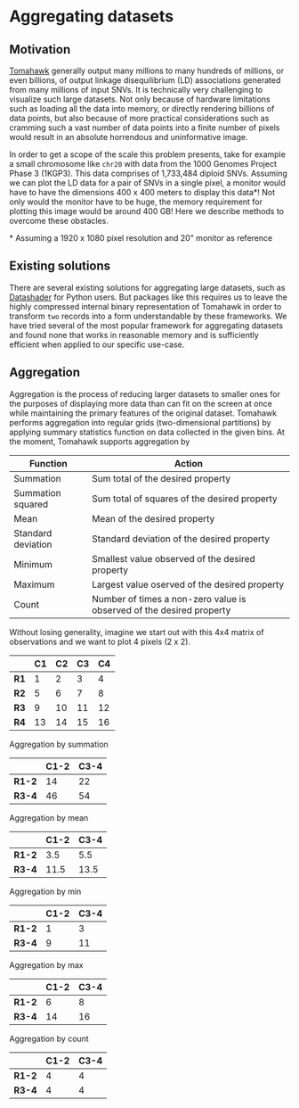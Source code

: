 # Aggregating datasets

## Motivation

[Tomahawk](https://github.com/mklarqvist/tomahawk) generally output many
millions to many hundreds of millions, or even billions, of output linkage
disequilibrium (LD) associations generated from many millions of input SNVs. It
is technically very challenging to visualize such large datasets. Not only
because of hardware limitations such as loading all the data into memory, or
directly rendering billions of data points, but also because of more practical
considerations such as cramming such a vast number of data points into a finite
number of pixels would result in an absolute horrendous and uninformative image.

In order to get a scope of the scale this problem presents, take for example a
small chromosome like `chr20` with data from the 1000 Genomes Project Phase 3
(1KGP3). This data comprises of 1,733,484 diploid SNVs. Assuming we can plot the
LD data for a pair of SNVs in a single pixel, a monitor would have to have the
dimensions 400 x 400 meters to display this data*! Not only would the monitor
have to be huge, the memory requirement for plotting this image would be around
400 GB! Here we describe methods to overcome these obstacles.

\* Assuming a 1920 x 1080 pixel resolution and 20" monitor as reference

## Existing solutions
There are several existing solutions for aggregating large datasets, such as
[Datashader](http://datashader.org/) for Python users. But packages like this
requires us to leave the highly compressed internal binary representation of
Tomahawk in order to transform `two` records into a form understandable by these
frameworks. We have tried several of the most popular framework for aggregating
datasets and found none that works in reasonable memory and is sufficiently
efficient when applied to our specific use-case.

## Aggregation
Aggregation is the process of reducing larger datasets to smaller ones for the
purposes of displaying more data than can fit on the screen at once while
maintaining the primary features of the original dataset. Tomahawk performs
aggregation into regular grids (two-dimensional partitions) by applying summary
statistics function on data collected in the given bins. At the moment, Tomahawk
supports aggregation by

| Function           |  Action                                                              |
|--------------------|----------------------------------------------------------------------|
| Summation          | Sum total of the desired property                                    |
| Summation squared  | Sum total of squares of the desired property                         |
| Mean               | Mean of the desired property                                         |
| Standard deviation | Standard deviation of the desired property                           |
| Minimum            | Smallest value observed of the desired property                      |
| Maximum            | Largest value oserved of the desired property                        |
| Count              | Number of times a non-zero value is observed of the desired property |

Without losing generality, imagine we start out with this 4x4 matrix of
observations and we want to plot 4 pixels (2 x 2).

|        | C1 | C2 | C3 | C4 |
|--------|----|----|----|----|
| **R1** | 1  | 2  | 3  | 4  |
| **R2** | 5  | 6  | 7  | 8  |
| **R3** | 9  | 10 | 11 | 12 |
| **R4** | 13 | 14 | 15 | 16 |

Aggregation by summation

|          | C1-2 | C3-4 |
|----------|------|------|
| **R1-2** | 14   | 22   |
| **R3-4** | 46   | 54   |

Aggregation by mean

|          | C1-2 | C3-4 |
|----------|------|------|
| **R1-2** | 3.5  | 5.5  |
| **R3-4** | 11.5 | 13.5 |

Aggregation by min

|          | C1-2 | C3-4 |
|----------|------|------|
| **R1-2** | 1    | 3    |
| **R3-4** | 9    | 11   |

Aggregation by max

|          | C1-2 | C3-4 |
|----------|------|------|
| **R1-2** | 6    | 8    |
| **R3-4** | 14   | 16   |

Aggregation by count

|          | C1-2 | C3-4 |
|----------|------|------|
| **R1-2** | 4    | 4    |
| **R3-4** | 4    | 4    |

